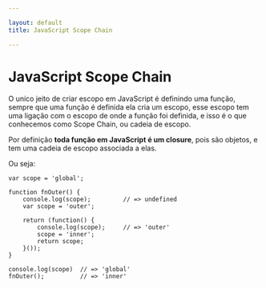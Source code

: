 ```yaml
---

layout: default
title: JavaScript Scope Chain

---
```


# JavaScript Scope Chain

O unico jeito de criar escopo em JavaScript é definindo uma função, sempre que uma função é 
definida ela cria um escopo, esse escopo tem uma ligação com o escopo de onde a função foi definida,
e isso é o que conhecemos como Scope Chain, ou cadeia de escopo.

Por definição **toda função em JavaScript é um closure**, pois são objetos, e tem uma
cadeia de escopo associada a elas.

Ou seja:

    var scope = 'global';

    function fnOuter() {
        console.log(scope);         // => undefined
        var scope = 'outer';

        return (function() {
            console.log(scope);     // => 'outer'
            scope = 'inner';
            return scope;
        }());
    }

    console.log(scope)  // => 'global'
    fnOuter();          // => 'inner'


